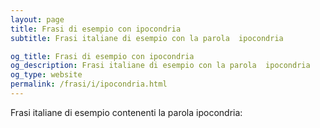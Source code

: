 ```yaml
---
layout: page
title: Frasi di esempio con ipocondria 
subtitle: Frasi italiane di esempio con la parola  ipocondria

og_title: Frasi di esempio con ipocondria 
og_description: Frasi italiane di esempio con la parola  ipocondria
og_type: website
permalink: /frasi/i/ipocondria.html
---
```


Frasi italiane di esempio contenenti la parola ipocondria:


